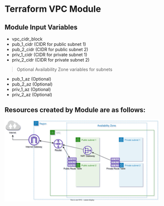 # Terraform VPC Module

## Module Input Variables

- vpc_cidr_block 
- pub_1_cidr   (CIDR for public subnet 1) 
- pub_2_cidr   (CIDR for public subnet 2) 
- priv_1_cidr  (CIDR for private subnet 1) 
- priv_2_cidr  (CIDR for private subnet 2) 
  
> Optional Availability Zone variables for subnets 
- pub_1_az (Optional)   
- pub_2_az (Optional)   
- priv_1_az (Optional)   
- priv_2_az (Optional)   
  

## Resources created by Module are as follows:

![Architecture](vpc_architecture.svg)
